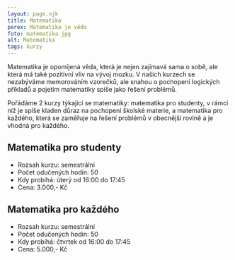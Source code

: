 ```yaml
---
layout: page.njk
title: Matematika
perex: Matematika je věda
foto: matematika.jpg
alt: Matematika
tags: kurzy
---
```


<div class="clanek">

Matematika je opomíjená věda, která je nejen zajímavá sama o sobě, ale která má také pozitivní vliv na vývoj mozku. V našich kurzech se nezabýváme memorováním vzorečků, ale snahou o pochopení logických příkladů a pojetím matematiky spíše jako řešení problémů.

Pořádáme 2 kurzy týkající se matematiky: matematika pro studenty, v rámci níž je spíše kladen důraz na pochopení školské materie, a matematika pro každého, která se zaměřuje na řešení problémů v obecnější rovině a je vhodná pro každého.

## Matematika pro studenty

- Rozsah kurzu: semestrální
- Počet odučených hodin: 50
- Kdy probíhá: úterý od 16:00 do 17:45
- Cena: 3.000,- Kč

## Matematika pro každého

- Rozsah kurzu: semestrální
- Počet odučených hodin: 50
- Kdy probíhá: čtvrtek od 16:00 do 17:45
- Cena: 5.000,- Kč

</div>

